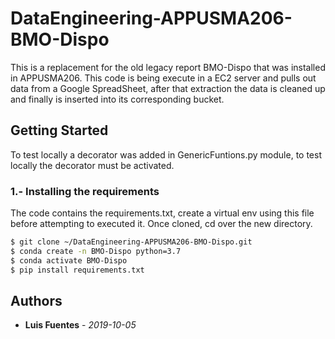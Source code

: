 # DataEngineering-APPUSMA206-BMO-Dispo
This is a replacement for the old legacy report BMO-Dispo that was installed in APPUSMA206. This code is being execute in a EC2 server and pulls out data from a Google SpreadSheet, after that extraction the data is cleaned up and finally is inserted into its corresponding bucket. 

## Getting Started
To test locally a decorator was added in GenericFuntions.py module, to test locally the decorator must be activated. 

### 1.- Installing the requirements
The code contains the requirements.txt, create a virtual env using this file before attempting to executed it. Once cloned, cd over the new directory.

```sh
$ git clone ~/DataEngineering-APPUSMA206-BMO-Dispo.git
$ conda create -n BMO-Dispo python=3.7
$ conda activate BMO-Dispo
$ pip install requirements.txt
```

## Authors
* **Luis Fuentes** - *2019-10-05*
